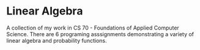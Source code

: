 # Linear Algebra
A collection of my work in CS 70 - Foundations of Applied Computer Science. There are 6 programing asssignments demonstrating a variety of linear algebra and probability functions.
